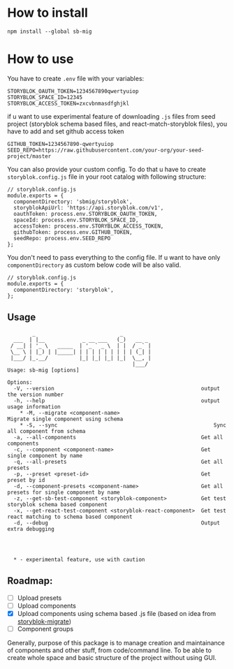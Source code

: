 # How to install

```
npm install --global sb-mig
```

# How to use

You have to create `.env` file with your variables:

```
STORYBLOK_OAUTH_TOKEN=1234567890qwertyuiop
STORYBLOK_SPACE_ID=12345
STORYBLOK_ACCESS_TOKEN=zxcvbnmasdfghjkl
```

if u want to use experimental feature of downloading `.js` files from seed project (storyblok schema based files, and react-match-storyblok files), you have to add and set github access token

```
GITHUB_TOKEN=1234567890-qwertyuiop
SEED_REPO=https://raw.githubusercontent.com/your-org/your-seed-project/master
```

You can also provide your custom config. To do that u have to create `storyblok.config.js` file in your root catalog with following structure:

```
// storyblok.config.js
module.exports = {
  componentDirectory: 'sbmig/storyblok',
  storyblokApiUrl: 'https://api.storyblok.com/v1',
  oauthToken: process.env.STORYBLOK_OAUTH_TOKEN,
  spaceId: process.env.STORYBLOK_SPACE_ID,
  accessToken: process.env.STORYBLOK_ACCESS_TOKEN,
  githubToken: process.env.GITHUB_TOKEN,
  seedRepo: process.env.SEED_REPO
};
```

You don't need to pass everything to the config file. If u want to have only `componentDirectory` as custom below code will be also valid. 

```
// storyblok.config.js
module.exports = {
  componentDirectory: 'storyblok',
};
```

## Usage

```
        _                           _
  ___  | |__            _ __ ___   (_)   __ _
 / __| | '_ \   _____  | '_ ` _ \  | |  / _` |
 \__ \ | |_) | |_____| | | | | | | | | | (_| |
 |___/ |_.__/          |_| |_| |_| |_|  \__, |
                                        |___/
Usage: sb-mig [options]

Options:
  -V, --version                                               output the version number
  -h, --help                                                  output usage information
    * -M, --migrate <component-name>                              Migrate single component using schema
    * -S, --sync                                                  Sync all component from schema
  -a, --all-components                                        Get all components
  -c, --component <component-name>                            Get single component by name
  -q, --all-presets                                           Get all presets
  -p, --preset <preset-id>                                    Get preset by id
  -d, --component-presets <component-name>                    Get all presets for single component by name
  -z, --get-sb-test-component <storyblok-component>           Get test storyblok schema based component
  -x, --get-react-test-component <storyblok-react-component>  Get test react matching to schema based component
  -d, --debug                                                 Output extra debugging
  



  * - experimental feature, use with caution
```

## Roadmap:

- [ ] Upload presets
- [ ] Upload components
- [x] Upload components using schema based .js file (based on idea from [storyblok-migrate](https://github.com/maoberlehner/storyblok-migrate))
- [ ] Component groups

Generally, purpose of this package is to manage creation and maintainance of components and other stuff, from code/command line.
To be able to create whole space and basic structure of the project without using GUI.
